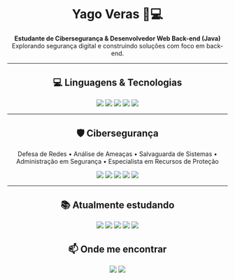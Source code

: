 <!-- Nome e Bio -->
<h1 align="center">Yago Veras 🔐💻</h1>
<p align="center">
  <b>Estudante de Cibersegurança & Desenvolvedor Web Back-end (Java)</b><br>
  Explorando segurança digital e construindo soluções com foco em back-end.
</p>

---


<!-- Linguagens & Skills -->
<h2 align="center">💻 Linguagens & Tecnologias</h2>
<p align="center">
  <img src="https://img.shields.io/badge/HTML5-E34F26?style=for-the-badge&logo=html5&logoColor=white"/>
  <img src="https://img.shields.io/badge/CSS3-1572B6?style=for-the-badge&logo=css3&logoColor=white"/>
  <img src="https://img.shields.io/badge/JavaScript-F7DF1E?style=for-the-badge&logo=javascript&logoColor=black"/>
  <img src="https://img.shields.io/badge/Java-ED8B00?style=for-the-badge&logo=java&logoColor=white"/>
  <img src="https://img.shields.io/badge/Python-3776AB?style=for-the-badge&logo=python&logoColor=white"/>
</p>

---

<!-- Cibersegurança -->
<h2 align="center">🛡 Cibersegurança</h2>
<p align="center">
  Defesa de Redes • Análise de Ameaças • Salvaguarda de Sistemas •<br>
  Administração em Segurança • Especialista em Recursos de Proteção
</p>

<!-- Badges de Segurança -->
<p align="center">
  <img src="https://img.shields.io/badge/Kali%20Linux-557C94?style=for-the-badge&logo=kalilinux&logoColor=white"/>
  <img src="https://img.shields.io/badge/Wireshark-1679A7?style=for-the-badge&logo=wireshark&logoColor=white"/>
  <img src="https://img.shields.io/badge/Nmap-00457C?style=for-the-badge&logo=security&logoColor=white"/>
  <img src="https://img.shields.io/badge/Cisco-1BA0D7?style=for-the-badge&logo=cisco&logoColor=white"/>
  <img src="https://img.shields.io/badge/Linux-FCC624?style=for-the-badge&logo=linux&logoColor=black"/>
</p>

---

<!-- Atualmente estudando -->
<h2 align="center">📚 Atualmente estudando</h2>
<p align="center">
  <img src="https://img.shields.io/badge/Fortinet-EE3124?style=for-the-badge&logo=fortinet&logoColor=white"/>
  <img src="https://img.shields.io/badge/Ethical%20Hacking-2C2C2C?style=for-the-badge&logo=hackaday&logoColor=white"/>
  <img src="https://img.shields.io/badge/Docker-2496ED?style=for-the-badge&logo=docker&logoColor=white"/>
  <img src="https://img.shields.io/badge/Spring%20Boot-6DB33F?style=for-the-badge&logo=springboot&logoColor=white"/>
  <img src="https://img.shields.io/badge/Cloud%20Security-4285F4?style=for-the-badge&logo=googlecloud&logoColor=white"/>
</p>


<!-- Contato -->
<h2 align="center">📫 Onde me encontrar</h2>
<p align="center">
  <a href="mailto:yagoverasdev@gmail.com"><img src="https://img.shields.io/badge/Gmail-D14836?style=for-the-badge&logo=gmail&logoColor=white"></a>
  <a href="https://linkedin.com/in/yago-veras-605354373"><img src="https://img.shields.io/badge/LinkedIn-0077B5?style=for-the-badge&logo=linkedin&logoColor=white"></a>
</p>
